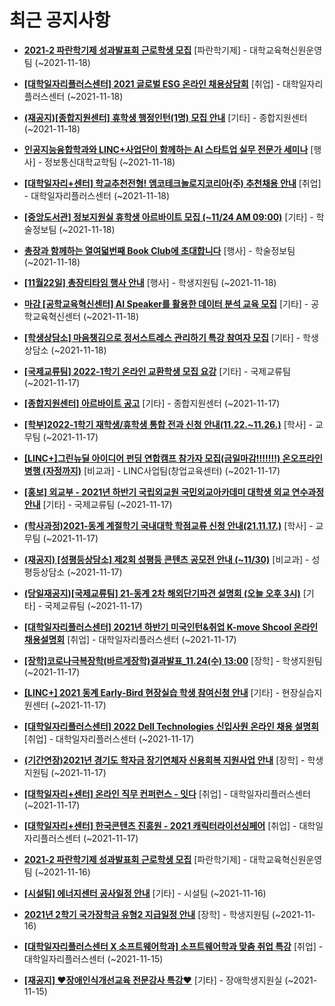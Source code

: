 # 최근 공지사항

* **[2021-2 파란학기제 성과발표회 근로학생 모집](http://ajou.ac.kr/kr/ajou/notice.do?mode=view&amp;articleNo=115194&amp;article.offset=0&amp;articleLimit=30)**
 [파란학기제] - 대학교육혁신원운영팀 (~2021-11-18)

* **[[대학일자리플러스센터] 2021 글로벌 ESG 온라인 채용상담회](http://ajou.ac.kr/kr/ajou/notice.do?mode=view&amp;articleNo=115186&amp;article.offset=0&amp;articleLimit=30)**
 [취업] - 대학일자리플러스센터 (~2021-11-18)

* **[(재공지)[종합지원센터] 휴학생 행정인턴(1명) 모집 안내](http://ajou.ac.kr/kr/ajou/notice.do?mode=view&amp;articleNo=115180&amp;article.offset=0&amp;articleLimit=30)**
 [기타] - 종합지원센터 (~2021-11-18)

* **[인공지능융합학과와 LINC+사업단이 함께하는 AI 스타트업 실무 전문가 세미나](http://ajou.ac.kr/kr/ajou/notice.do?mode=view&amp;articleNo=115179&amp;article.offset=0&amp;articleLimit=30)**
 [행사] - 정보통신대학교학팀 (~2021-11-18)

* **[[대학일자리+센터] 학교추천전형! 앰코테크놀로지코리아(주) 추천채용 안내](http://ajou.ac.kr/kr/ajou/notice.do?mode=view&amp;articleNo=115178&amp;article.offset=0&amp;articleLimit=30)**
 [취업] - 대학일자리플러스센터 (~2021-11-18)

* **[[중앙도서관] 정보지원실 휴학생 아르바이트 모집 (~11/24 AM 09:00)](http://ajou.ac.kr/kr/ajou/notice.do?mode=view&amp;articleNo=115177&amp;article.offset=0&amp;articleLimit=30)**
 [기타] - 학술정보팀 (~2021-11-18)

* **[총장과 함께하는 열여덟번째 Book Club에 초대합니다](http://ajou.ac.kr/kr/ajou/notice.do?mode=view&amp;articleNo=115168&amp;article.offset=0&amp;articleLimit=30)**
 [행사] - 학술정보팀 (~2021-11-18)

* **[[11월22일] 총장티타임 행사 안내](http://ajou.ac.kr/kr/ajou/notice.do?mode=view&amp;articleNo=115166&amp;article.offset=0&amp;articleLimit=30)**
 [행사] - 학생지원팀 (~2021-11-18)

* **[마감 [공학교육혁신센터] AI Speaker를 활용한 데이터 분석 교육 모집](http://ajou.ac.kr/kr/ajou/notice.do?mode=view&amp;articleNo=115160&amp;article.offset=0&amp;articleLimit=30)**
 [기타] - 공학교육혁신센터 (~2021-11-18)

* **[[학생상담소] 마음챙김으로 정서스트레스 관리하기 특강 참여자 모집](http://ajou.ac.kr/kr/ajou/notice.do?mode=view&amp;articleNo=115154&amp;article.offset=0&amp;articleLimit=30)**
 [기타] - 학생상담소 (~2021-11-18)

* **[[국제교류팀] 2022-1학기 온라인 교환학생 모집 요강](http://ajou.ac.kr/kr/ajou/notice.do?mode=view&amp;articleNo=115147&amp;article.offset=0&amp;articleLimit=30)**
 [기타] - 국제교류팀 (~2021-11-17)

* **[[종합지원센터] 아르바이트 공고](http://ajou.ac.kr/kr/ajou/notice.do?mode=view&amp;articleNo=115139&amp;article.offset=0&amp;articleLimit=30)**
 [기타] - 종합지원센터 (~2021-11-17)

* **[[학부]2022-1학기 재학생/휴학생 통합 전과 신청 안내(11.22.~11.26.)](http://ajou.ac.kr/kr/ajou/notice.do?mode=view&amp;articleNo=115116&amp;article.offset=0&amp;articleLimit=30)**
 [학사] - 교무팀 (~2021-11-17)

* **[[LINC+]그린뉴딜 아이디어 펀딩 연합캠프 참가자 모집(금일마감!!!!!!!) 온오프라인 병행 (자정까지)](http://ajou.ac.kr/kr/ajou/notice.do?mode=view&amp;articleNo=115109&amp;article.offset=0&amp;articleLimit=30)**
 [비교과] - LINC사업팀(창업교육센터) (~2021-11-17)

* **[[홍보] 외교부 - 2021년 하반기 국립외교원 국민외교아카데미 대학생 외교 연수과정 안내](http://ajou.ac.kr/kr/ajou/notice.do?mode=view&amp;articleNo=115105&amp;article.offset=0&amp;articleLimit=30)**
 [기타] - 국제교류팀 (~2021-11-17)

* **[(학사과정)2021-동계 계절학기 국내대학 학점교류 신청 안내(21.11.17.)](http://ajou.ac.kr/kr/ajou/notice.do?mode=view&amp;articleNo=115104&amp;article.offset=0&amp;articleLimit=30)**
 [학사] - 교무팀 (~2021-11-17)

* **[(재공지) [성평등상담소] 제2회 성평등 콘텐츠 공모전 안내 (~11/30)](http://ajou.ac.kr/kr/ajou/notice.do?mode=view&amp;articleNo=115089&amp;article.offset=0&amp;articleLimit=30)**
 [비교과] - 성평등상담소 (~2021-11-17)

* **[(당일재공지)[국제교류팀] 21-동계 2차 해외단기파견 설명회 (오늘 오후 3시)](http://ajou.ac.kr/kr/ajou/notice.do?mode=view&amp;articleNo=115088&amp;article.offset=0&amp;articleLimit=30)**
 [기타] - 국제교류팀 (~2021-11-17)

* **[[대학일자리플러스센터] 2021년 하반기 미국인턴&amp;취업 K-move Shcool 온라인 채용설명회](http://ajou.ac.kr/kr/ajou/notice.do?mode=view&amp;articleNo=115084&amp;article.offset=0&amp;articleLimit=30)**
 [취업] - 대학일자리플러스센터 (~2021-11-17)

* **[[장학]코로나극복장학(바르게장학)결과발표_11.24(수) 13:00](http://ajou.ac.kr/kr/ajou/notice.do?mode=view&amp;articleNo=115082&amp;article.offset=0&amp;articleLimit=30)**
 [장학] - 학생지원팀 (~2021-11-17)

* **[[LINC+] 2021 동계 Early-Bird 현장실습 학생 참여신청 안내](http://ajou.ac.kr/kr/ajou/notice.do?mode=view&amp;articleNo=115080&amp;article.offset=0&amp;articleLimit=30)**
 [기타] - 현장실습지원센터 (~2021-11-17)

* **[[대학일자리플러스센터] 2022 Dell Technologies 신입사원 온라인 채용 설명회](http://ajou.ac.kr/kr/ajou/notice.do?mode=view&amp;articleNo=115079&amp;article.offset=0&amp;articleLimit=30)**
 [취업] - 대학일자리플러스센터 (~2021-11-17)

* **[(기간연장)2021년 경기도 학자금 장기연체자 신용회복 지원사업 안내](http://ajou.ac.kr/kr/ajou/notice.do?mode=view&amp;articleNo=115078&amp;article.offset=0&amp;articleLimit=30)**
 [장학] - 학생지원팀 (~2021-11-17)

* **[[대학일자리+센터] 온라인 직무 컨퍼런스 - 잇다](http://ajou.ac.kr/kr/ajou/notice.do?mode=view&amp;articleNo=115073&amp;article.offset=0&amp;articleLimit=30)**
 [취업] - 대학일자리플러스센터 (~2021-11-17)

* **[[대학일자리+센터] 한국콘텐츠 진흥원 - 2021 캐릭터라이선싱페어](http://ajou.ac.kr/kr/ajou/notice.do?mode=view&amp;articleNo=115071&amp;article.offset=0&amp;articleLimit=30)**
 [취업] - 대학일자리플러스센터 (~2021-11-17)

* **[2021-2 파란학기제 성과발표회 근로학생 모집](http://ajou.ac.kr/kr/ajou/notice.do?mode=view&amp;articleNo=115060&amp;article.offset=0&amp;articleLimit=30)**
 [파란학기제] - 대학교육혁신원운영팀 (~2021-11-16)

* **[[시설팀] 에너지센터 공사일정 안내](http://ajou.ac.kr/kr/ajou/notice.do?mode=view&amp;articleNo=115050&amp;article.offset=0&amp;articleLimit=30)**
 [기타] - 시설팀 (~2021-11-16)

* **[2021년 2학기 국가장학금 유형2 지급일정 안내](http://ajou.ac.kr/kr/ajou/notice.do?mode=view&amp;articleNo=115026&amp;article.offset=0&amp;articleLimit=30)**
 [장학] - 학생지원팀 (~2021-11-16)

* **[[대학일자리플러스센터 X 소프트웨어학과] 소프트웨어학과 맞춤 취업 특강](http://ajou.ac.kr/kr/ajou/notice.do?mode=view&amp;articleNo=115008&amp;article.offset=0&amp;articleLimit=30)**
 [취업] - 대학일자리플러스센터 (~2021-11-15)

* **[[재공지] ♥장애인식개선교육 전문강사 특강♥](http://ajou.ac.kr/kr/ajou/notice.do?mode=view&amp;articleNo=115000&amp;article.offset=0&amp;articleLimit=30)**
 [기타] - 장애학생지원실 (~2021-11-15)
